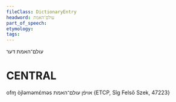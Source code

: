 ```yaml
---
fileClass: DictionaryEntry
headword: עולם־האמת
part_of_speech: 
etymology: 
tags: 
---
```

עולם־האמת
דער

CENTRAL
========

ofɱ òjləməmɛ́məs אויפֿן עולם־האמת {ETCP, Sîg Felső Szek, 47223}